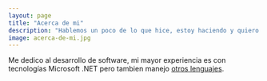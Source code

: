 ```yaml
---
layout: page
title: "Acerca de mi"
description: "Hablemos un poco de lo que hice, estoy haciendo y quiero hacer"
image: acerca-de-mi.jpg
---
```


Me dedico al desarrollo de software, mi mayor experiencia es con tecnologías Microsoft .NET pero tambien manejo [otros lenguajes][topcoder].

[topcoder]: https://www.topcoder.com/members/miguelerm/